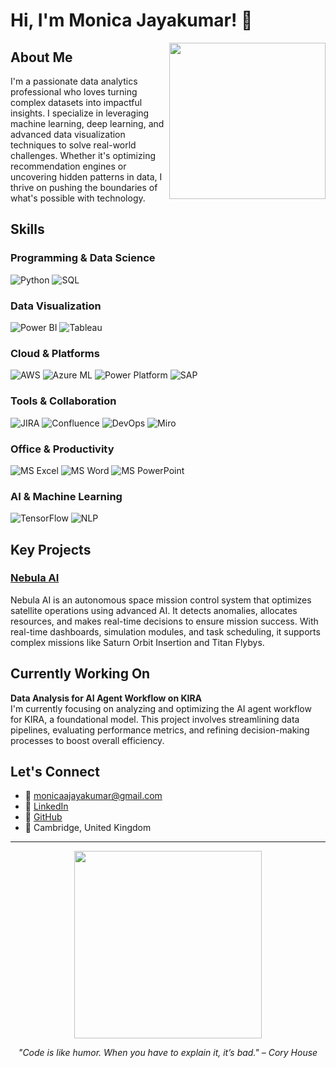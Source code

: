 # Hi, I'm Monica Jayakumar! 👋

<img align="right" src="https://media3.giphy.com/media/v1.Y2lkPTc5MGI3NjExNWNwNDEyNWF3Z2NpbHcydmVneTJxaHFwajB2eTVjbzlnbm5jcmRqbiZlcD12MV9pbnRlcm5hbF9naWZfYnlfaWQmY3Q9Zw/HzPtbOKyBoBFsK4hyc/giphy.gif" width="250" />

## About Me

I'm a passionate data analytics professional who loves turning complex datasets into impactful insights. I specialize in leveraging machine learning, deep learning, and advanced data visualization techniques to solve real-world challenges. Whether it's optimizing recommendation engines or uncovering hidden patterns in data, I thrive on pushing the boundaries of what's possible with technology.

## Skills

### Programming & Data Science
![Python](https://img.shields.io/badge/Python-3776AB?style=for-the-badge&logo=python&logoColor=white)
![SQL](https://img.shields.io/badge/SQL-4479A1?style=for-the-badge&logo=postgresql&logoColor=white)

### Data Visualization
![Power BI](https://img.shields.io/badge/Power%20BI-F2C811?style=for-the-badge&logo=powerbi&logoColor=white)
![Tableau](https://img.shields.io/badge/Tableau-E97627?style=for-the-badge&logo=tableau&logoColor=white)

### Cloud & Platforms
![AWS](https://img.shields.io/badge/AWS-232F3E?style=for-the-badge&logo=amazon-aws&logoColor=white)
![Azure ML](https://img.shields.io/badge/Azure%20ML-0078D4?style=for-the-badge&logo=microsoft-azure&logoColor=white)
![Power Platform](https://img.shields.io/badge/Power%20Platform-0052CC?style=for-the-badge&logo=microsoft-power-platform&logoColor=white)
![SAP](https://img.shields.io/badge/SAP-0FAAFF?style=for-the-badge&logo=sap&logoColor=white)

### Tools & Collaboration
![JIRA](https://img.shields.io/badge/JIRA-0052CC?style=for-the-badge&logo=jira&logoColor=white)
![Confluence](https://img.shields.io/badge/Confluence-172B4D?style=for-the-badge&logo=confluence&logoColor=white)
![DevOps](https://img.shields.io/badge/DevOps-8FCB9B?style=for-the-badge&logo=jenkins&logoColor=white)
![Miro](https://img.shields.io/badge/Miro-000000?style=for-the-badge&logo=miro&logoColor=white)

### Office & Productivity
![MS Excel](https://img.shields.io/badge/Microsoft%20Excel-217346?style=for-the-badge&logo=microsoft-excel&logoColor=white)
![MS Word](https://img.shields.io/badge/Microsoft%20Word-2B579A?style=for-the-badge&logo=microsoft-word&logoColor=white)
![MS PowerPoint](https://img.shields.io/badge/Microsoft%20PowerPoint-B7472A?style=for-the-badge&logo=microsoft-powerpoint&logoColor=white)

### AI & Machine Learning
![TensorFlow](https://img.shields.io/badge/TensorFlow-FF6F00?style=for-the-badge&logo=tensorflow&logoColor=white)
![NLP](https://img.shields.io/badge/NLP-4B8BBE?style=for-the-badge&logo=python&logoColor=white)

## Key Projects

### [Nebula AI](https://nebulaspace.netlify.app/)
Nebula AI is an autonomous space mission control system that optimizes satellite operations using advanced AI. It detects anomalies, allocates resources, and makes real-time decisions to ensure mission success. With real-time dashboards, simulation modules, and task scheduling, it supports complex missions like Saturn Orbit Insertion and Titan Flybys.

## Currently Working On

**Data Analysis for AI Agent Workflow on KIRA**  
I'm currently focusing on analyzing and optimizing the AI agent workflow for KIRA, a foundational model. This project involves streamlining data pipelines, evaluating performance metrics, and refining decision-making processes to boost overall efficiency.

## Let's Connect

- 📧 [monicaajayakumar@gmail.com](mailto:monicaajayakumar661@gmail.com)
- 💼 [LinkedIn]([https://linkedin.com](https://www.linkedin.com/in/monicajayakumar/))
- 🐙 [GitHub](https://github.com/Monica2403)
- 📍 Cambridge, United Kingdom

---

<div align="center">
  <img src="https://media.giphy.com/media/VbnUQpnihPSIgIXuZv/giphy.gif" width="300" />
  <p><i>"Code is like humor. When you have to explain it, it’s bad." – Cory House</i></p>
</div>
